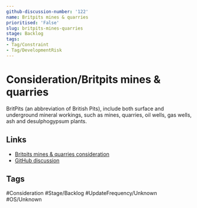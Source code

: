 ```yaml
---
github-discussion-number: '122'
name: Britpits mines & quarries
prioritised: 'False'
slug: britpits-mines-quarries
stage: Backlog
tags:
- Tag/Constraint
- Tag/DevelopmentRisk
---
```


# Consideration/Britpits mines & quarries

BritPits (an abbreviation of British Pits), include both surface and underground mineral workings, such as mines, quarries, oil wells, gas wells, ash and desulphogypsum plants.

## Links

* [Britpits mines & quarries consideration](https://design.planning.data.gov.uk/planning-consideration/britpits-mines-quarries)
* [GitHub discussion](https://github.com/digital-land/data-standards-backlog/discussions/122)

## Tags

#Consideration #Stage/Backlog #UpdateFrequency/Unknown #OS/Unknown